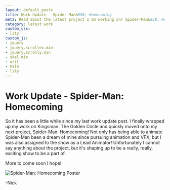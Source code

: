 ```yaml
---
layout: default_posts
title: Work Update - Spider-Man&#58; Homecoming
meta: Read about the latest project I am working on! Spider-Man&#58; Homecoming!
category: latest work
custom_css:
- lity
custom_js:
- jquery
- jquery.scrollex.min
- jquery.scrolly.min
- skel.min
- util
- main
- lity
---
```

<h1 class="major">Work Update - Spider-Man: Homecoming</h1>

So it has been a little while since my last work update post. I finally wrapped up my work on Kingsman: The Golden Circle and quickly moved onto my next project, Spider-Man: Homecoming! Not only has being able to animate Spider-Man been a dream of mine since pursuing animation and VFX, but I was also assigned to the show as a Lead Animator! Unfortunately I cannot say anything about the project, but it's shaping up to be a really, really, exciting show to be a part of.

More to come soon I hope!
<div>
    <span class="image fit_half">
        <img src="https://images-na.ssl-images-amazon.com/images/M/MV5BNDUzOTE5OTk1NF5BMl5BanBnXkFtZTgwNzgwNzA4MDI@._V1_.jpg" alt="Spider-Man: Homecoming Poster"/>
    </span>
</div>


-Nick

